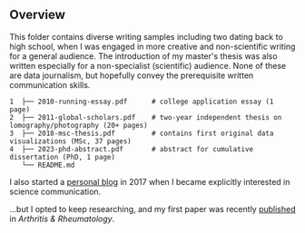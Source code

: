 ## Overview 

This folder contains diverse writing samples including two dating back to high school, when I was engaged in more creative and non-scientific writing for a general audience. The introduction of my master's thesis was also written especially for a non-specialist (scientific) audience. 
None of these are data journalism, but hopefully convey the prerequisite written communication skills.

```
1  ├── 2010-running-essay.pdf      # college application essay (1 page)
2  ├── 2011-global-scholars.pdf    # two-year independent thesis on lomography/photography (20+ pages)
3  ├── 2018-msc-thesis.pdf         # contains first original data visualizations (MSc, 37 pages)
4  ├── 2023-phd-abstract.pdf       # abstract for cumulative dissertation (PhD, 1 page)
   └── README.md
```

I also started a [personal blog](http://www.masteringheidelberg.wordpress.com) in 2017 when I became explicitly interested in science communication.

...but I opted to keep researching, and my first paper was recently [published](https://acrjournals.onlinelibrary.wiley.com/doi/10.1002/art.42658) in _Arthritis & Rheumatology_.
